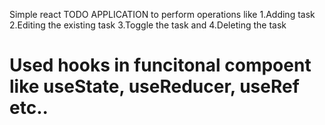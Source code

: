 Simple react TODO APPLICATION to perform operations like 
1.Adding task
2.Editing the existing task
3.Toggle the task and
4.Deleting the task

# Used hooks in funcitonal compoent like useState, useReducer, useRef etc..
